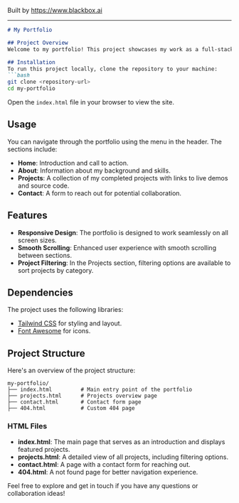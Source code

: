 
Built by https://www.blackbox.ai

---

```markdown
# My Portfolio

## Project Overview
Welcome to my portfolio! This project showcases my work as a full-stack developer. It includes information about me, my skills, and a collection of my projects demonstrating my expertise in web development. The portfolio leverages modern web technologies and responsive design to ensure a seamless experience across devices.

## Installation
To run this project locally, clone the repository to your machine:
```bash
git clone <repository-url>
cd my-portfolio
```
Open the `index.html` file in your browser to view the site.

## Usage
You can navigate through the portfolio using the menu in the header. The sections include:
- **Home**: Introduction and call to action.
- **About**: Information about my background and skills.
- **Projects**: A collection of my completed projects with links to live demos and source code.
- **Contact**: A form to reach out for potential collaboration.

## Features
- **Responsive Design**: The portfolio is designed to work seamlessly on all screen sizes.
- **Smooth Scrolling**: Enhanced user experience with smooth scrolling between sections.
- **Project Filtering**: In the Projects section, filtering options are available to sort projects by category.

## Dependencies
The project uses the following libraries:
- [Tailwind CSS](https://tailwindcss.com/) for styling and layout.
- [Font Awesome](https://fontawesome.com/) for icons.

## Project Structure
Here's an overview of the project structure:

```
my-portfolio/
├── index.html         # Main entry point of the portfolio
├── projects.html      # Projects overview page 
├── contact.html       # Contact form page 
├── 404.html           # Custom 404 page 
```

### HTML Files
- **index.html**: The main page that serves as an introduction and displays featured projects.
- **projects.html**: A detailed view of all projects, including filtering options.
- **contact.html**: A page with a contact form for reaching out.
- **404.html**: A not found page for better navigation experience.

Feel free to explore and get in touch if you have any questions or collaboration ideas!
```